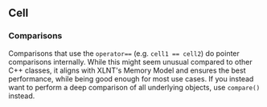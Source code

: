 ## Cell

### Comparisons

Comparisons that use the `operator==` (e.g. `cell1 == cell2`) do pointer comparisons internally. While this might seem unusual compared to other C++ classes, it aligns with XLNT's Memory Model and ensures the best performance, while being good enough for most use cases. If you instead want to perform a deep comparison of all underlying objects, use `compare()` instead.
